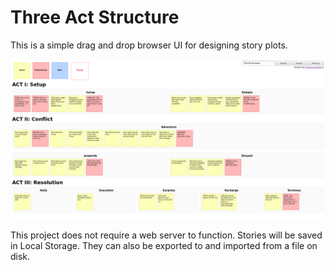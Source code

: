 # Three Act Structure

This is a simple drag and drop browser UI for designing story plots.

![Screenshot](./screenshot.png)

This project does not require a web server to function. Stories will be saved in Local Storage. They can also be exported to and imported from a file on disk.
